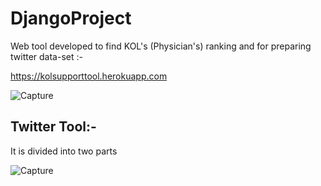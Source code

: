 # DjangoProject

Web tool developed to find KOL's (Physician's) ranking and for preparing twitter data-set :- 

https://kolsupporttool.herokuapp.com

![Capture](https://user-images.githubusercontent.com/39646018/82297552-6ed63200-99d0-11ea-8b91-342315d4a30c.PNG)

## Twitter Tool:-
It is divided into two parts

![Capture](https://user-images.githubusercontent.com/39646018/82720979-6171be00-9cd6-11ea-9866-8786fc2d6b83.PNG)

